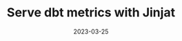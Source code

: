 ---
title: "Serve dbt metrics with Jinjat"
description: ""
slug: serve-dbt-metrics

authors: [buremba]

tags: [tutorial]
hide_table_of_contents: true

date: 2023-03-25
is_featured: true
---